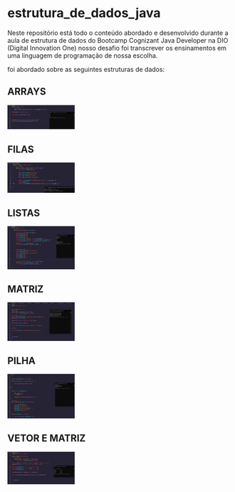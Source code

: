 # estrutura_de_dados_java
Neste repositório está todo o conteúdo abordado e desenvolvido durante a aula de estrutura de dados do Bootcamp Cognizant Java Developer na DIO (Digital Innovation One)
nosso desafio foi transcrever os ensinamentos em uma linguagem de programação de nossa escolha.

foi abordado sobre as seguintes estruturas de dados:

<h2>ARRAYS</H2>
<img src="/telas/array.png" width="30%"></img>

<h2>FILAS</H2>
<img src="/telas/fila.png" width="30%"></img>

<h2>LISTAS</H2>
<img src="/telas/lista.png" width="30%"></img>

<h2>MATRIZ</H2>
<img src="/telas/Matriz.png" width="30%"></img>

<h2>PILHA</H2>
<img src="/telas/pilha.png" width="30%"></img>

<h2>VETOR E MATRIZ</H2>
<img src="/telas/vetor_e_matriz.png" width="30%"></img>

